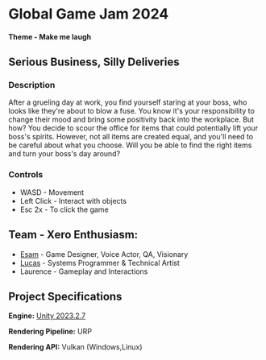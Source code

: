 # Global Game Jam 2024
#### Theme - Make me laugh
## Serious Business, Silly Deliveries
### Description
After a grueling day at work, you find yourself staring at your boss, who looks like they're about to blow a fuse. You know it's your responsibility to change their mood and bring some positivity back into the workplace. But how? You decide to scour the office for items that could potentially lift your boss's spirits. However, not all items are created equal, and you'll need to be careful about what you choose. Will you be able to find the right items and turn your boss's day around?

### Controls
- WASD - Movement
- Left Click - Interact with objects
- Esc 2x - To click the game


## Team - Xero Enthusiasm: 
- [Esam](https://github.com/CODman-2019) - Game Designer, Voice Actor, QA, Visionary 
- [Lucas](https://github.com/2401lucas) - Systems Programmer & Technical Artist
- Laurence - Gameplay and Interactions

## Project Specifications

**Engine:** [Unity 2023.2.7](https://unity.com/releases/editor/whats-new/2023.2.7)

**Rendering Pipeline:** URP

**Rendering API:** Vulkan (Windows,Linux)


